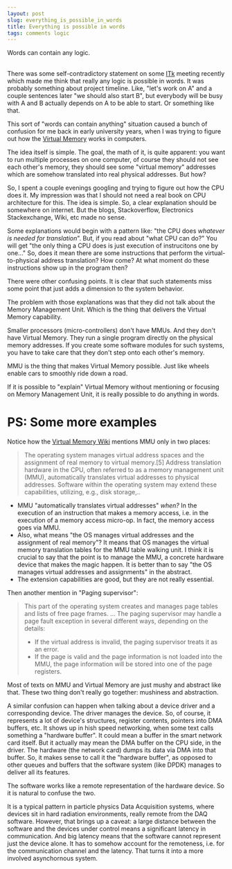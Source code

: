 ```yaml
---
layout: post
slug: everything_is_possible_in_words
title: Everything is possible in words
tags: comments logic
---
```


<summary>
Words can contain any logic.
</summary>

<!--more-->
<br>


There was some self-contradictory statement
on some [ITk](https://cerncourier.com/a/a-new-atlas-for-the-high-luminosity-era/) meeting recently
which made me think that really any logic is possible in words.
It was probably something about project timeline.
Like, "let's work on A" and a couple sentences later "we should also start B",
but everybody will be busy with A and B actually depends on A to be able to start.
Or something like that.

This sort of "words can contain anything" situation
caused a bunch of confusion for me back in early university years,
when I was trying to figure out how the [Virtual Memory](https://en.wikipedia.org/wiki/Virtual_memory) works in computers.

The idea itself is simple. The goal, the math of it, is quite apparent:
you want to run multiple processes on one computer,
of course they should not see each other's memory,
they should see some "virtual memory" addresses which are somehow translated into real physical addresses.
But how?

So, I spent a couple evenings googling and trying to figure out how the CPU does it.
My impression was that I should not need a real book on CPU architecture for this.
The idea is simple. So, a clear explanation should be somewhere on internet.
But the blogs, Stackoverflow, Electronics Stackexchange, Wiki, etc made no sense.

Some explanations would begin with a pattern like: "the CPU does _whatever is needed for translation_".
But, if you read about "what CPU can do?"
You will get "the only thing a CPU does is just execution of instrucitons one by one..."
So, does it mean there are some instructions that perform the virtual-to-physical address translation?
How come? At what moment do these instructions show up in the program then?

There were other confusing points.
It is clear that such statements miss some point that just adds a dimension to the system behavior.

The problem with those explanations was that they did not talk about the Memory Management Unit.
Which is the thing that delivers the Virtual Memory capability.

Smaller processors (micro-controllers) don't have MMUs.
And they don't have Virtual Memory.
They run a single program directly on the physical memory addresses.
If you create some software modules for such systems,
you have to take care that they don't step onto each other's memory.

MMU is the thing that makes Virtual Memory possible.
Just like wheels enable cars to smoothly ride down a road.

If it is possible to "explain" Virtual Memory
without mentioning or focusing on Memory Management Unit,
it is really possible to do anything in words.


# PS: Some more examples

Notice how the [Virtual Memory Wiki](https://en.wikipedia.org/wiki/Virtual_memory) mentions MMU only in two places:
> The operating system manages virtual address spaces and the assignment of real memory to virtual memory.[5]
> Address translation hardware in the CPU, often referred to as a memory management unit (MMU),
> automatically translates virtual addresses to physical addresses.
> Software within the operating system may extend these capabilities, utilizing, e.g., disk storage,..

* MMU "automatically translates virtual addresses" _when?_
In the execution of an instruction that makes a memory access,
i.e. in the execution of a memory access micro-op.
In fact, the memory access goes via MMU.
* Also, what means "the OS manages virtual addresses and the assignment of real memory"?
It means that OS manages the virtual memory translation tables for the MMU table walking unit.
I think it is crucial to say that the point is to manage the MMU, a concrete hardware device that makes the magic happen.
It is better than to say "the OS manages virtual addresses and assignments" in the abstract.
* The extension capabilities are good, but they are not really essential.

Then another mention in "Paging supervisor":
> This part of the operating system creates and manages page tables and lists of free page frames.
> ...
> The paging supervisor may handle a page fault exception in several different ways, depending on the details:
> * If the virtual address is invalid, the paging supervisor treats it as an error.
> * If the page is valid and the page information is not loaded into the MMU,
> the page information will be stored into one of the page registers.

Most of texts on MMU and Virtual Memory are just mushy and abstract like that.
These two thing don't really go together: mushiness and abstraction.

A similar confusion can happen when talking about a device driver and a corresponding device.
The driver manages the device.
So, of course, it represents a lot of device's structures,
register contents, pointers into DMA buffers, etc.
It shows up in hish speed networking, when some text calls something a "hardware buffer".
It could mean a buffer in the smart network card itself.
But it actually may mean the DMA buffer on the CPU side, in the driver.
The hardware (the network card) dumps its data via DMA into that buffer.
So, it makes sense to call it the "hardware buffer",
as opposed to other queues and buffers that the software system (like DPDK) manages to deliver all its features.

The software works like a remote representation of the hardware device.
So it is natural to confuse the two.

It is a typical pattern in particle physics Data Acquisition systems,
where devices sit in hard radiation environments, really remote from the DAQ software.
However, that brings up a caveat:
a large distance between the software and the devices under control
means a significant latency in communication.
And big latency means that the software cannot represent just the device alone.
It has to somehow account for the remoteness,
i.e. for the communication channel and the latency.
That turns it into a more involved asynchornous system.

